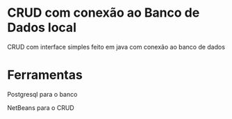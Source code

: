 # CRUD com conexão ao Banco de Dados local
CRUD com interface simples feito em java com conexão ao banco de dados 

# Ferramentas 
Postgresql para o banco

NetBeans para o CRUD
